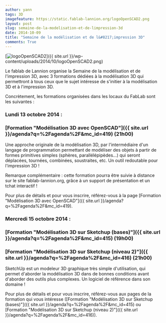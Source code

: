 ```yaml
---
author: yann
tags: 3D
imagefeature: https://static.fablab-lannion.org/logoOpenSCAD2.png
layout: post
slug: semaine-de-la-modelisation-et-de-limpression-3d
date: 2014-10-09
title: "Semaine de la modélisation et de l&#8217;impression 3D"
comments: True
---
```

[![logoOpenSCAD2](https://static.fablab-lannion.org/logoOpenSCAD2-300x168.png)]({{ site.url }}/wp-content/uploads/2014/10/logoOpenSCAD2.png)

Le fablab de Lannion organise la Semaine de la modélisation et de l'impression
3D, avec 3 formations dédiées à la modélisation 3D qui permettront à tous ceux
que le sujet intéresse de s'initier à la modélisation 3D et à l'impression 3D.

Concrètement, les formations organisées dans les locaux du FabLab sont les
suivantes :

### Lundi 13 octobre 2014 :

### [Formation "Modélisation 3D avec OpenSCAD"]({{ site.url }}/agenda?q=%2Fagenda%2F&mc_id=419) (21h00)

Une approche originale de la modélisation 3D, par l'intermédiaire d'un langage
de programmation permettant de modéliser des objets à partir de formes
primitives simples (sphères, parallélépipèdes…) qui seront déplacées,
tournées, combinées, soustraites, etc. Un outil redoutable pour l'impression
3D !

Remarque complémentaire : cette formation pourra être suivie à distance sur le
site fablab-lannion.org, grâce à un support de présentation et un tchat
interactif !

Pour plus de détails et pour vous inscrire, référez-vous à la page [Formation
"Modélisation 3D avec OpenSCAD"]({{ site.url }}/agenda?q=%2Fagenda%2F&mc_id=419).



### Mercredi 15 octobre 2014 :

### [Formation "Modélisation 3D sur Sketchup (bases)"]({{ site.url }}/agenda?q=%2Fagenda%2F&mc_id=415) (19h00)

### [Formation "Modélisation 3D sur Sketchup (niveau 2)"]({{ site.url }}/agenda?q=%2Fagenda%2F&mc_id=416) (21h00)

SketchUp est un modeleur 3D graphique très simple d'utilisation, qui permet
d'aborder la modélisation 3D dans de bonnes conditions avant d'aborder des
outils plus complexes. Un logiciel de référence dans son domaine !

Pour plus de détails et pour vous inscrire, référez-vous aux pages de la
formation qui vous intéresse ([Formation "Modélisation 3D sur Sketchup
(bases)"]({{ site.url }}/agenda?q=%2Fagenda%2F&mc_id=415) ou
[Formation "Modélisation 3D sur Sketchup (niveau 2)"]({{ site.url }}/agenda?q=%2Fagenda%2F&mc_id=416)).


